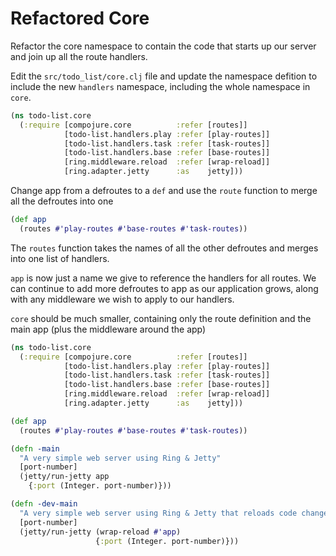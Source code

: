 # Refactored Core

Refactor the core namespace to contain the code that starts up our server and join up all the route handlers.

Edit the `src/todo_list/core.clj` file and update the namespace defition to include the new `handlers` namespace, including the whole namespace in `core`.

```clojure
(ns todo-list.core
  (:require [compojure.core          :refer [routes]]
            [todo-list.handlers.play :refer [play-routes]]
            [todo-list.handlers.task :refer [task-routes]]
            [todo-list.handlers.base :refer [base-routes]]
            [ring.middleware.reload  :refer [wrap-reload]]
            [ring.adapter.jetty      :as    jetty]))
```

Change app from a defroutes to a `def` and use the `route` function to merge all the defroutes into one

```clojure
(def app
  (routes #'play-routes #'base-routes #'task-routes))
```

The `routes` function takes the names of all the other defroutes and merges into one list of handlers.

`app` is now just a name we give to reference the handlers for all routes.  We can continue to add more defroutes to app as our application grows, along with any middleware we wish to apply to our handlers.

`core` should be much smaller, containing only the route definition and the main app (plus the middleware around the app)

```clojure
(ns todo-list.core
  (:require [compojure.core          :refer [routes]]
            [todo-list.handlers.play :refer [play-routes]]
            [todo-list.handlers.task :refer [task-routes]]
            [todo-list.handlers.base :refer [base-routes]]
            [ring.middleware.reload  :refer [wrap-reload]]
            [ring.adapter.jetty      :as    jetty]))

(def app
  (routes #'play-routes #'base-routes #'task-routes))

(defn -main
  "A very simple web server using Ring & Jetty"
  [port-number]
  (jetty/run-jetty app
    {:port (Integer. port-number)}))

(defn -dev-main
  "A very simple web server using Ring & Jetty that reloads code changes via the development profile of Leiningen"
  [port-number]
  (jetty/run-jetty (wrap-reload #'app)
                   {:port (Integer. port-number)}))
```
